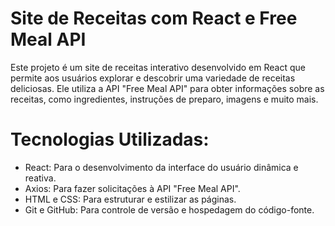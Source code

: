 # Site de Receitas com React e Free Meal API

Este projeto é um site de receitas interativo desenvolvido em React que permite aos usuários explorar e descobrir uma variedade de receitas deliciosas. Ele utiliza a API "Free Meal API" para obter informações sobre as receitas, como ingredientes, instruções de preparo, imagens e muito mais.


# Tecnologias Utilizadas:
- React: Para o desenvolvimento da interface do usuário dinâmica e reativa.
- Axios: Para fazer solicitações à API "Free Meal API".
- HTML e CSS: Para estruturar e estilizar as páginas.
- Git e GitHub: Para controle de versão e hospedagem do código-fonte.

